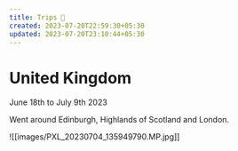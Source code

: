 ```yaml
---
title: Trips 🛫
created: 2023-07-20T22:59:30+05:30
updated: 2023-07-20T23:10:44+05:30
---
```


# United Kingdom

June 18th to July 9th 2023

Went around Edinburgh, Highlands of Scotland and London.

![[images/PXL_20230704_135949790.MP.jpg]]
